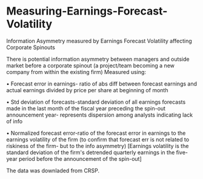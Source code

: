 # Measuring-Earnings-Forecast-Volatility
Information Asymmetry measured by Earnings Forecast Volatility affecting Corporate Spinouts 

There is potential information asymmetry between managers and outside market before a corporate spinout (a project/team becoming a new company from within the existing firm)
Measured using:

•	Forecast error in earnings- ratio of abs diff between forecast earnings and actual earnings divided by price per share at beginning of month 

•	Std deviation of forecasts-standard deviation of all earnings forecasts made in the last month of the fiscal year preceding the spin-out announcement year- represents dispersion among analysts indicating lack of info

•	Normalized forecast error-ratio of the forecast error in earnings to the earnings volatility of the firm (to confirm that forecast err is not related to riskiness of the firm- but to the info asymmetry) [Earnings volatility is the standard deviation of the firm's detrended quarterly earnings in the five-year period before the announcement of the spin-out]

The data was downladed from CRSP.
